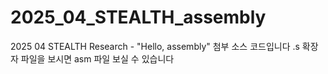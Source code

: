 # 2025_04_STEALTH_assembly
2025 04 STEALTH Research - "Hello, assembly" 첨부 소스 코드입니다
.s 확장자 파일을 보시면 asm 파일 보실 수 있습니다

